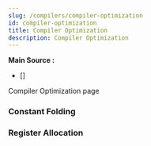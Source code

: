 ```yaml
---
slug: /compilers/compiler-optimization
id: compiler-optimization
title: Compiler Optimization
description: Compiler Optimization
---
```


**Main Source :**

- [] 

Compiler Optimization page

### Constant Folding

### Register Allocation
